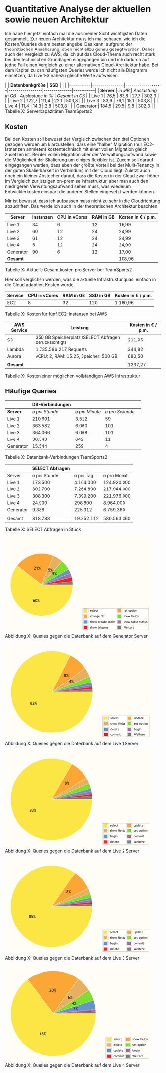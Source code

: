 # Quantitative Analyse der aktuellen sowie neuen Architektur 

Ich habe hier jetzt einfach mal die aus meiner Sicht wichtigsten Daten gesammelt. Zur neuen Architektur muss ich mal schauen, wie ich die Kosten/Queries da am besten angebe. Das kann, aufgrund der theoretischen Annäherung, eben nicht allzu genau gesagt werden. Daher auch der Vergleich zu AWS, da ich auf das Cloud-Thema auch recht stark bei den technischen Grundlagen eingegangen bin und ich dadurch auf jedne Fall einen Vergleich zu einer alternativen Cloud-Architektur habe.
Bei dem Kapitel zu den häufigsten Queries werde ich nicht alle Diagramm einsetzen, da Live 1-3 nahezu gleiche Werte aufweisen.


|           | **Datenbankgröße** | **SSD** |                 |              | 
|-----------|----------------|------------------|-----------------|--------------|-----------|
| **Server**    | *in MB*          | *Auslastung in GB* | *Auslastung in %* | *Gesamt in GB* | 
| Live 1    |           76,5 |             83,8 |            27,7 |        302,3 |         |
| Live 2    |          122,7 |            111,4 |            22,1 |        503,8 |         |
| Live 3    |           83,6 |             76,1 |            15,1 |        503,8 |         |
| Live 4    |           11,4 |             14,3 |             2,8 |        503,8 |          |
| Generator |          184,5 |             29,5 |             9,8 |        302,3 |         |
Tabelle X: Serverkapazitäten TeamSports2




## Kosten 

Bei den Kosten soll bewusst der Vergleich zwischen den drei Optionen gezogen werden um klarzustellen, dass  eine "halbe" Migration (nur EC2-Istnanzen anmieten) kostentechnisch mit einer vollen Migration gleich zusetzen ist. Bei der vollen Migration aber der Verwaltungsaufwand sowie die Möglichkeit der Skalierung um einiges flexibler ist.
Zudem soll darauf eingegangen werden, dass eben der größte Vorteil bei der Mulit-Tenancy in der guten Skalierbarkeit in Verbindung mit der Cloud liegt.
Zuletzt auch noch ein kleiner Abstecher darauf, dass die Kosten in der Cloud zwar höher im Vergleich zur jetzigen on-premise Infrastruktur, aber man auch den niedrigeren Verwaltungsaufwand sehen muss, was wiederum Entwicklerkosten einspart die anderen Stellen eingesetzt werden können.

Mir ist bewusst, dass ich aufpassen muss nicht zu sehr in die Cloudrichtung abzudriften. Das werde ich auch in der theoretischen Architektur beachten.


| Server    | Instanzen | CPU in vCores | RAM in GB | Kosten in € / p.m.  | 
|-----------|-----------|---------------|-----------|---------------------|
| Live 1    |        34 |             6 |        12 |               16,99 |            
| Live 2    |        60 |            12 |        24 |               24,99 |            
| Live 3    |        61 |            12 |        24 |               24,99 |            
| Live 4    |         5 |            12 |        24 |               24,99 |             
| Generator |        90 |             6 |        12 |               17,00 |             
| **Gesamt** |         |              |         |               108,96 |       
Tabelle X: Aktuelle Gesamtkosten pro Server bei TeamSports2

Hier soll verglichen werden, was die aktuelle Infrastruktur quasi einfach in die Cloud adaptiert Kosten würde.

| Service | CPU in vCores | RAM in GB | SSD in GB | Kosten in € / p.m.  | 
|---------|---------------|-----------|-----------|---------------------|
| EC2     |             8 |        32 | 120       |            1.160,96 |     
Tabelle X: Kosten für fünf EC2-Instanzen bei AWS

| AWS Service | Leistung                                               | Kosten in € / p.m. |
|-------------|--------------------------------------------------------|--------------------|
| S3          | 350 GB Speicherplatz  (SELECT Abfragen berücksichtigt) | 211,95             |
| Lambda      | 1.735.586.217 Requests                                 | 344,82             |
| Aurora      | vCPU: 2, RAM: 15.25, Speicher: 500 GB                  | 680,50             |
|             |                                                        |                    |
| **Gesamt**      |                                                        | 1237,27            |
Tabelle X: Kosten einer möglichen vollständigen AWS Infrastruktur



## Häufige Queries 

|           | **DB-Verbindungen** |              |               |             |
|-----------|--------------|--------------|---------------|-------------|
| **Server**    | *ø pro Stunde* | *ø pro Minute* | *ø pro Sekunde* | 
| Live 1    |      210.691 |        3.512 |            59 | 
| Live 2    |      363.582 |        6.060 |           101 | 
| Live 3    |      364.066 |        6.068 |           101 | 
| Live 4    |       38.543 |          642 |            11 | 
| Generator |       15.544 |          259 |             4 | 
Tabelle X: Datenbank-Verbindungen TeamSports2


|           | SELECT Abfragen |            |             |
|-----------|-----------------|------------|-------------|
| Server    |    ø pro Stunde |  ø pro Tag | ø pro Monat |
| Live 1    | 173.500         | 4.164.000  | 124.920.000 |
| Live 2    | 302.700         | 7.264.800  | 217.944.000 |
| Live 3    | 308.300         | 7.399.200  | 221.976.000 |
| Live 4    | 24.900          | 298.800    | 8.964.000   |
| Generator | 9.388           | 225.312    | 6.759.360   |
|           |                 |            |             |
| Gesamt    | 818.788         | 19.352.112 | 580.563.360 |
Tabelle X: SELECT Abfragen in Stück



![](source/figures/Queries-diagram_Generator.png)
Abbildung X: Queries gegen die Datenbank auf dem Generator Server

![](source/figures/Queries-diagram_Live1.png)
Abbildung X: Queries gegen die Datenbank auf dem Live 1 Server

![](source/figures/Queries-diagram_Live2.png)
Abbildung X: Queries gegen die Datenbank auf dem Live 2 Server

![](source/figures/Queries-diagram_Live3.png)
Abbildung X: Queries gegen die Datenbank auf dem Live 3 Server

![](source/figures/Queries-diagram_Live4.png)
Abbildung X: Queries gegen die Datenbank auf dem Live 4 Server

